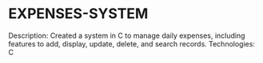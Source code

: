 # EXPENSES-SYSTEM
Description: Created a system in C to manage daily expenses, including features to add, display, update, delete, and search records.
Technologies: C
